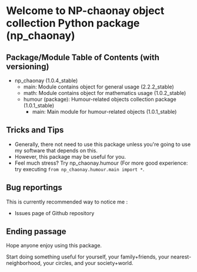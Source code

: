 # Welcome to NP-chaonay object collection Python package (np_chaonay)

## Package/Module Table of Contents (with versioning)
+ np_chaonay (1.0.4_stable)
	- main: Module contains object for general usage (2.2.2_stable)
	- math: Module contains object for mathematics usage (1.0.2_stable)
	+ humour (package): Humour-related objects collection package (1.0.1_stable)
		- main: Main module for humour-related objects (1.0.1_stable)

## Tricks and Tips
- Generally, there not need to use this package unless you're going to use
  my software that depends on this.
- However, this package may be useful for you.
- Feel much stress? Try np_chaonay.humour (For more good experience:
  try executing `from np_chaonay.humour.main import *`.

## Bug reportings
This is currently recommended way to notice me :
- Issues page of Github repository

## Ending passage
Hope anyone enjoy using this package.

Start doing something useful for yourself, your family+friends, your nearest-neighborhood, your circles, and your society+world.
